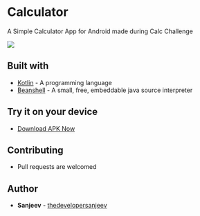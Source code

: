 # Calculator
A Simple Calculator App for Android made during Calc Challenge 

<img src=https://raw.githubusercontent.com/thedevelopersanjeev/Calculator/master/screenshots.jpeg />

## Built with

* [Kotlin](https://kotlinlang.org/) - A programming language
* [Beanshell](http://www.beanshell.org/) - A small, free, embeddable java source interpreter


## Try it on your device

* [Download APK Now](https://github.com/thedevelopersanjeev/Calculator/blob/master/app-debug.apk)

## Contributing

* Pull requests are welcomed

## Author

* **Sanjeev** - [thedevelopersanjeev](https://github.com/thedevelopersanjeev)
